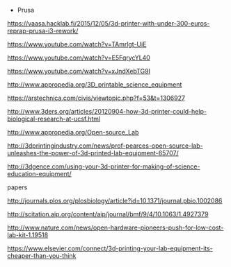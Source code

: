 * Prusa 

https://vaasa.hacklab.fi/2015/12/05/3d-printer-with-under-300-euros-reprap-prusa-i3-rework/


https://www.youtube.com/watch?v=TAmrlgt-UiE

https://www.youtube.com/watch?v=E5FqrycYL40

https://www.youtube.com/watch?v=xJndXebTG9I


http://www.appropedia.org/3D_printable_science_equipment

https://arstechnica.com/civis/viewtopic.php?f=53&t=1306927

http://www.3ders.org/articles/20120904-how-3d-printer-could-help-biological-research-at-ucsf.html

http://www.appropedia.org/Open-source_Lab

http://3dprintingindustry.com/news/prof-pearces-open-source-lab-unleashes-the-power-of-3d-printed-lab-equipment-65707/

http://3dgence.com/using-your-3d-printer-for-making-of-science-education-equipment/




papers

http://journals.plos.org/plosbiology/article?id=10.1371/journal.pbio.1002086

http://scitation.aip.org/content/aip/journal/bmf/9/4/10.1063/1.4927379

http://www.nature.com/news/open-hardware-pioneers-push-for-low-cost-lab-kit-1.19518

https://www.elsevier.com/connect/3d-printing-your-lab-equipment-its-cheaper-than-you-think




